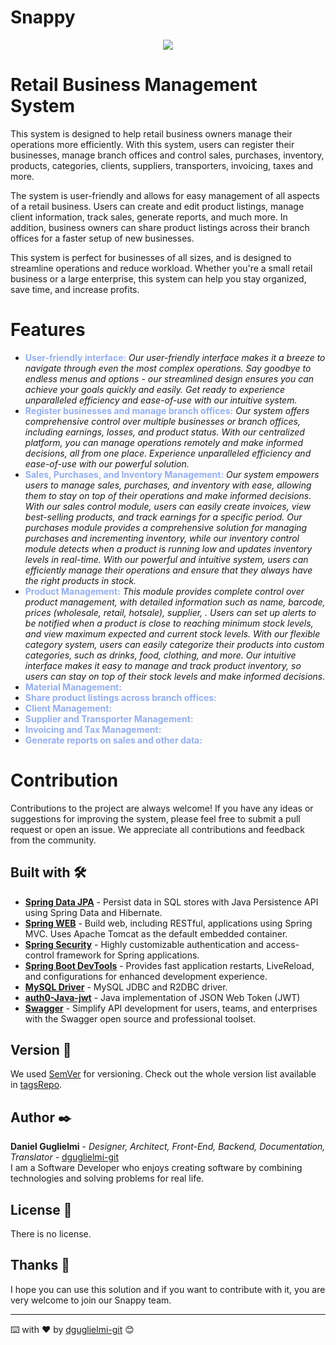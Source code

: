 
# Snappy 
<p align="center">
  <img alignt="center" src="https://res.cloudinary.com/littleamsterdam/image/upload/v1628970740/github/Logo_small_xs0jj8.png">
</p>

# Retail Business Management System
This system is designed to help retail business owners manage their operations more efficiently. With this system, users can register their businesses, manage branch offices and control sales, purchases, inventory, products, categories, clients, suppliers, transporters, invoicing, taxes and more.

The system is user-friendly and allows for easy management of all aspects of a retail business. Users can create and edit product listings, manage client information, track sales, generate reports, and much more. In addition, business owners can share product listings across their branch offices for a faster setup of new businesses.

This system is perfect for businesses of all sizes, and is designed to streamline operations and reduce workload. Whether you're a small retail business or a large enterprise, this system can help you stay organized, save time, and increase profits.

# Features
* <strong><span style="color:#94AEFC">User-friendly interface:</span></strong>  <em>Our user-friendly interface makes it a breeze to navigate through even the most complex operations. Say goodbye to endless menus and options - our streamlined design ensures you can achieve your goals quickly and easily. Get ready to experience unparalleled efficiency and ease-of-use with our intuitive system.</em>
* <strong><span style="color:#94AEFC">Register businesses and manage branch offices:</span></strong> <em>Our system offers comprehensive control over multiple businesses or branch offices, including earnings, losses, and product status. With our centralized platform, you can manage operations remotely and make informed decisions, all from one place. Experience unparalleled efficiency and ease-of-use with our powerful solution.</em>
* <strong><span style="color:#94AEFC">Sales, Purchases, and Inventory Management:</span></strong>
<em>Our system empowers users to manage sales, purchases, and inventory with ease, allowing them to stay on top of their operations and make informed decisions. With our sales control module, users can easily create invoices, view best-selling products, and track earnings for a specific period. Our purchases module provides a comprehensive solution for managing purchases and incrementing inventory, while our inventory control module detects when a product is running low and updates inventory levels in real-time. With our powerful and intuitive system, users can efficiently manage their operations and ensure that they always have the right products in stock.</em>
* <strong><span style="color:#94AEFC">Product Management:</span></strong>
<em>This module provides complete control over product management, with detailed information such as name, barcode, prices (wholesale, retail, hotsale), supplier, . Users can set up alerts to be notified when a product is close to reaching minimum stock levels, and view maximum expected and current stock levels. With our flexible category system, users can easily categorize their products into custom categories, such as drinks, food, clothing, and more. Our intuitive interface makes it easy to manage and track product inventory, so users can stay on top of their stock levels and make informed decisions.</em>
* <strong><span style="color:#94AEFC">Material Management:</span></strong>
<em></em>
* <strong><span style="color:#94AEFC">Share product listings across branch offices:</span></strong>
<em></em>
* <strong><span style="color:#94AEFC">Client Management:</span></strong>
<em></em>
* <strong><span style="color:#94AEFC">Supplier and Transporter Management:</span></strong>
<em></em>
* <strong><span style="color:#94AEFC">Invoicing and Tax Management:</span></strong>
<em></em>
* <strong><span style="color:#94AEFC">Generate reports on sales and other data:</span></strong>
<em></em>


# Contribution
Contributions to the project are always welcome! If you have any ideas or suggestions for improving the system, please feel free to submit a pull request or open an issue. We appreciate all contributions and feedback from the community.






## Built with 🛠️


* [<b>Spring Data JPA</b>](https://spring.io/projects/spring-data-jpa) - Persist data in SQL stores with Java Persistence API using Spring Data and Hibernate.
* [<b>Spring WEB</b>](https://spring.io/guides/gs/spring-boot/) - Build web, including RESTful, applications using Spring MVC. Uses Apache Tomcat as the default
  embedded container.
* [<b>Spring Security</b>](https://spring.io/projects/spring-security) - Highly customizable authentication and access-control framework for Spring applications.
* [<b>Spring Boot DevTools</b>](https://docs.spring.io/spring-boot/docs/current/reference/html/using.html) - Provides fast application restarts, LiveReload, and configurations for enhanced
  development experience.
* [<b>MySQL Driver</b>](https://spring.io/guides/gs/accessing-data-mysql/) - MySQL JDBC and R2DBC driver.
* [<b>auth0-Java-jwt</b>](https://mvnrepository.com/artifact/com.auth0/java-jwt/3.18.1) - Java implementation of JSON Web Token (JWT)
* [<b>Swagger</b>](https://mvnrepository.com/artifact/io.springfox/springfox-swagger2) - Simplify API development for users, teams, and enterprises with the Swagger open source and professional toolset.


## Version 📌

We used [SemVer](http://semver.org/) for versioning. Check out the whole version list available in [tagsRepo](https://github.com/dguglielmi-git/snappycloud-backend/tags).


## Author ✒️

**Daniel Guglielmi** - *Designer, Architect, Front-End, Backend, Documentation, Translator* - [dguglielmi-git](https://github.com/dguglielmi-git)
\
I am a Software Developer who enjoys creating software by combining technologies and solving problems for real life.


## License 📄

There is no license.

## Thanks 🎁

I hope you can use this solution and if you want to contribute with it, you are very welcome to join our Snappy team.



---
⌨️ with ❤️ by [dguglielmi-git](https://github.com/dguglielmi-git) 😊